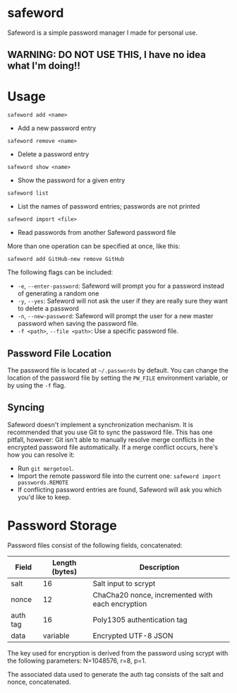 # safeword

Safeword is a simple password manager I made for personal use.

## WARNING: DO NOT USE THIS, I have no idea what I'm doing!!

# Usage

`safeword add <name>`
* Add a new password entry

`safeword remove <name>`
* Delete a password entry

`safeword show <name>`
* Show the password for a given entry

`safeword list`
* List the names of password entries; passwords are not printed 

`safeword import <file>`
* Read passwords from another Safeword password file

More than one operation can be specified at once, like this:

`safeword add GitHub-new remove GitHub`

The following flags can be included:

* `-e`, `--enter-password`: Safeword will prompt you for a password instead of generating a random one
* `-y`, `--yes`: Safeword will not ask the user if they are really sure they want to delete a password
* `-n`, `--new-password`: Safeword will prompt the user for a new master password when saving the password file.  
* `-f <path>`, `--file <path>`: Use a specific password file.

## Password File Location

The password file is located at `~/.passwords` by default. You can change the location of the password file by setting the `PW_FILE` environment variable, or by using the `-f` flag.

## Syncing

Safeword doesn't implement a synchronization mechanism. It is recommended that you use Git to sync the password file. This has one pitfall, however: Git isn't able to manually resolve merge conflicts in the encrypted password file automatically. If a merge conflict occurs, here's how you can resolve it:

* Run `git mergetool`.
* Import the remote password file into the current one: `safeword import passwords.REMOTE`
* If conflicting password entries are found, Safeword will ask you which you'd like to keep.

# Password Storage

Password files consist of the following fields, concatenated:

| Field    | Length (bytes) | Description                                      |
|----------|----------------|--------------------------------------------------|
| salt     | 16             | Salt input to scrypt                             |
| nonce    | 12             | ChaCha20 nonce, incremented with each encryption |
| auth tag | 16             | Poly1305 authentication tag                      |
| data     | variable       | Encrypted UTF-8 JSON                             |

The key used for encryption is derived from the password using scrypt with the following parameters: N=1048576, r=8, p=1.

The associated data used to generate the auth tag consists of the salt and nonce, concatenated.